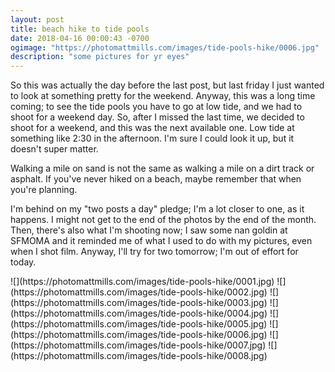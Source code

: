```yaml
---
layout: post
title: beach hike to tide pools
date: 2018-04-16 00:00:43 -0700
ogimage: "https://photomattmills.com/images/tide-pools-hike/0006.jpg"
description: "some pictures for yr eyes"
---
```


So this was actually the day before the last post, but last friday I just wanted to look at something pretty for the weekend. Anyway, this was a long time coming; to see the tide pools you have to go at low tide, and we had to shoot for a weekend day. So, after I missed the last time, we decided to shoot for a weekend, and this was the next available one. Low tide at something like 2:30 in the afternoon. I'm sure I could look it up, but it doesn't super matter. 

Walking a mile on sand is not the same as walking a mile on a dirt track or asphalt. If you've never hiked on a beach, maybe remember that when you're planning.

I'm behind on my "two posts a day" pledge; I'm a lot closer to one, as it happens. I might not get to the end of the photos by the end of the month. Then, there's also what I'm shooting now; I saw some nan goldin at SFMOMA and it reminded me of what I used to do with my pictures, even when I shot film. Anyway, I'll try for two tomorrow; I'm out of effort for today.


<span style="display:block;" class="center">
  ![](https://photomattmills.com/images/tide-pools-hike/0001.jpg)
<span class="caption"></span>
![](https://photomattmills.com/images/tide-pools-hike/0002.jpg)
<span class="caption"></span>
![](https://photomattmills.com/images/tide-pools-hike/0003.jpg)
<span class="caption"></span>
![](https://photomattmills.com/images/tide-pools-hike/0004.jpg)
<span class="caption"></span>
![](https://photomattmills.com/images/tide-pools-hike/0005.jpg)
<span class="caption"></span>
![](https://photomattmills.com/images/tide-pools-hike/0006.jpg)
<span class="caption"></span>
![](https://photomattmills.com/images/tide-pools-hike/0007.jpg)
<span class="caption"></span>
![](https://photomattmills.com/images/tide-pools-hike/0008.jpg)
<span class="caption"></span>
<img class="vertical" src="https://photomattmills.com/images/tide-pools-hike/0009.jpg" alt="">
<span class="caption"></span>
</span>

